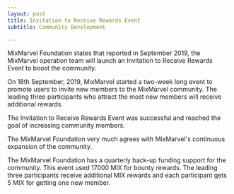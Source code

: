 ```yaml
---
layout: post
title: Invitation to Receive Rewards Event 
subtitle: Community Development 

---
```


MixMarvel Foundation states that reported in September 2019, the MixMarvel operation team will launch an Invitation to Receive Rewards Event to boost the community. 

On 18th September, 2019, MixMarvel started a two-week long event to promote users to invite new members to the MixMarvel community. The leading three participants who attract the most new members will receive additional rewards.

The Invitation to Receive Rewards Event was successful and reached the goal of increasing community members.  

The MixMarvel Foundation very much agrees with MixMarvel's continuous expansion of the community. 

The MixMarvel Foundation has a quarterly back-up funding support for the community. This event used 17000 MIX for bounty rewards. The leading three participants receive additional MIX rewards and each participant gets 5 MIX for getting one new member. 

